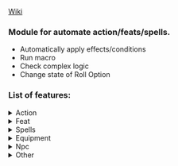 [Wiki](https://github.com/reyzor1991/pf2e-wiki/wiki/PF2e-Automations)

### Module for automate action/feats/spells.
- Automatically apply effects/conditions
- Run macro
- Check complex logic
- Change state of Roll Option

### List of features:


<details>
<summary>Action</summary>

* Aid
* Anadi Venom
* Arcane Cascade
* Avoid Notice
* Battle Medicine
* Bend Time
* Bless Ally
* Blizzard Evasion
* Bullet Dancer Stance
* Calculate Threats
* Call Upon the Brightness
* Catharsis
* Channel Elements
* Clue In
* Conduct Energy
* Conjure Bullet
* Cover Tracks
* Crawl
* Critical Specialization
* Daydream Trance
* Debilitating Strike
* Defend
* Demoralize
* Devise a Stratagem
* Disarm
* Drop Prone
* Energy Shot
* Entity's Resurgence
* Escape
* Exploration Activity
* Fade Into Daydreams
* Feint
* Follow the Expert
* Frightful Presence
* Grapple
* Harrow the Fiend
* Hunt Prey
* Hustle
* Initiative actions
* Investigate
* Jinx
* Liberating Step
* Master Strike
* Prone When Critical Fails Acrobatic Skill
* Rage
* Recall Under Pressure
* Refocus
* Repeat a Spell
* Retributive Strike
* Screaming Skull
* Search
* Self effect
* Selfish Shield
* Soaring Flight
* Spin Tale
* Stand
* Steal Shadow
* Subsist
* Swallow Whole
* Tail Toxin
* Taunt
* Tenacious Stance
* The Bigger They Are (Commander)
* Track
* Treat Disease
* Treat Wounds
* Trip
* True Shape Bomb
* Unleash Psyche
* Walking the Cardinal Paths

</details>

<details>
<summary>Feat</summary>

* A Challenge for Heroes
* Accelerating Touch
* Agonizing Rebuke
* Aldori Parry
* Aldori Swordlord
* Anoint Ally
* Antagonize
* Apparition Sense
* Armor in Earth
* Aura of Courage
* Avenge In Glory
* Blanket Defense
* Bloodlines
* Bon Mot
* Bone Spikes
* Bristle
* Buckler Dance
* Cat Nap
* Catfolk Dance
* Channeling Block
* Chaotic Spell
* Combat Grab
* Consolidated Overlay Panopticon
* Consult The Stars
* Dash of Herbs
* Defensive Advance
* Desert Wind
* Designate Ally
* Devoted Guardian
* Didactic Strike
* Disruptive Stance
* Dread Marshal Stance
* Elementalist Dedication
* Emblazon Armament
* Extra Alchemy
* Eye of the Arclords
* Familiar of Restored Spirit
* Fane's Fourberie
* First Attack
* Forcible Energy
* Game Hunter
* Game Hunter Dedication
* Graceful Poise
* Hardwood Armor
* Harrower Dedication
* Heaven's Thunder
* Impassable Wall Stance
* Impose Order
* Intimidating Strike
* Kip Up
* Lunging Stance
* Marshal Dedication
* Martial Performance
* Mentor of Legends
* Metal Carapace
* Mighty Rage
* Mobile Shot Stance
* Monster Warden
* Overdrive
* Panache
* Pistol Twirl
* Powder Punch Stance
* Prayer-Touched Weapon
* Predictable
* Radiant Circuitry
* Raise a Tome
* Red-Gold Mortality
* Remorseless Lash
* Renewed Vigor
* Resounding Finale
* Ricochet Stance
* Root Magic
* Saoc Astrology
* Shared Prey
* Shattershields
* Shield Warden
* Six Pillars Stance
* Smite
* Song
* Spike Skin
* Spiral Sworn
* Starlight Armor
* Stone Body
* Storied Companion
* Strategic Bypass
* Stumbling Stance
* Stunning Blows
* Tamper
* Tangled Forest Stance
* The Oscillating Wave
* Thermal Nimbus
* Tiller's Drive
* Tremor
* Tumble Behind
* Twinned Defense
* Ursine Avenger Form
* Warden's Boon
* Winter Sleet
* Witch's Charge
* Wolf Stance

</details>

<details>
<summary>Spells</summary>

* Aberrant Form
* Aberrant Whispers
* Adapt Self
* Aerial Form
* Agitate
* Albatross Curse
* Allegro
* Ancestral Form
* Angel Form
* Animal Feature
* Animal Form
* Ant Haul
* Anticipate Peril
* Apex Companion
* Arcane Countermeasure
* Aromatic Lure
* Ash Form
* Bane
* Befuddle
* Blazing Armory
* Bless
* Blindness
* Blur
* Boost Eidolon
* Buzzing Bites
* Calm
* Confusion
* Cosmic Form
* Courageous Anthem
* Daemon Form
* Darkvision
* Daze
* Deafness
* Death Ward
* Dehydrate
* Demon Form
* Detect Magic
* Devil Form
* Dinosaur Form
* Dirge of Doom
* Divine Decree
* Dragon Form
* Element Embodied
* Elemental Form
* Elephant Form
* Endure
* Energy Aegis
* Enlarge
* Entropic Wheel
* Evil Eye
* Extend Boost
* False Vitality
* Fear
* Ferrous Form
* Fey Form
* Fiery Body
* Figment
* Flicker
* Flurry of Claws
* Fly
* Forbidding Ward
* Foresight
* Forge
* Fortify Summoning
* Fortissimo Composition
* Frostbite
* Guidance
* Haste
* Heroism
* Humanoid Form
* Ill Omen
* Inner Upheaval
* Insect Form
* Knock
* Laughing Fit
* Lay on Hands
* Life Boost
* Life Link
* Life-Giving Form
* Light
* Lingering Composition
* Monstrosity Form
* Mountain Resilience
* Mystic Armor
* Ooze Form
* Painful Vibrations
* Paralyze
* Petrify
* Phantom Pain
* Plant Form
* Primal Summons
* Protection
* Protector's Sphere
* Qi Rush
* Rallying Anthem
* Ray of Frost
* Regenerate
* Rousing Splash
* Runic Body
* Runic Weapon
* Sacred Form
* Schadenfreude
* See the Unseen
* Share Life
* Shield
* Shielded Arm
* Shillelagh
* Shrink
* Silence
* Sleep
* Slow
* Song of Strength
* Soothe
* Stabilize
* Stupefy
* Swarm Form
* Sweet Dream
* Synesthesia
* Tailwind
* Tempest Form
* Translocate
* Tremorsense
* Triple Time
* Untwisting Iron Pillar
* Unusual Anatomy
* Vision of Death
* Vital Beacon

</details>

<details>
<summary>Equipment</summary>

* Ablative Armor Plating
* Alloy Orb
* Amphisbaena Spittle
* Antidote
* Antifungal Salve
* Antiplague
* Applereed Mutagen
* Apricot of Bestial Might
* Aromatic Ammunition
* Ascendant Dragon Spirit
* Assassin Vine Wine
* Auric Noodles
* Bestial Mutagen
* Blight Breath
* Blood Booster
* Bloodhound Mask
* Bomber's Eye
* Bottled Omen
* Boulderhead Bock
* Bravo's Brew
* Brewer's Regret
* Bronze Bull Pendant
* Cat's Eye Elixir
* Cheetah's Elixir
* Chivalric Emblem
* Choker Arm Mutagen
* Cinnamon Seers
* Clandestine Cloak
* Cloud Buns
* Cognitive Mutagen
* Cold Iron Blanch
* Covenant Tea
* Darkvision Elixir
* Deadweight Mutagen
* Delve Scale
* Demortification Oil
* Diplomat's Charcuterie
* Discord Fulu
* Dragon Breath Scale
* Dragon Pearl
* Dragon Throat Scale
* Dragon's Blood Pudding
* Dragonfly Fulu
* Dragonfly Potion
* Drakeheart Mutagen
* Drowsy Sun Eye Drops
* Eagle Eye Elixir
* Egg Cream Fizz
* Elixir of Life
* Elysian Dew
* Energized Cartridge
* Energizing Pill
* Energizing Tea
* Energy Mutagen
* Escape Fulu
* Ethereal Crescent
* Eye of the Unseen
* Featherlight Fletching
* Feyfoul
* Fire and Iceberg
* Frost Breath
* Fury Cocktail
* Galvanic Chew
* Gecko Potion
* Ghost Fowl Porridge
* Ghost Oil
* Ghostbane Fulu
* Ginger Chew
* Glow Rod
* Golden Breath Fulu
* Grindlegrub Steak
* Hand of Mercy
* Hydra Mutagen
* Ichthyosis Mutagen
* Impossible Cake
* Insight Coffee
* Iron Medallion
* Iron Wine
* Juggernaut Mutagen
* Lastwall Soup
* Life-Boosting Oil
* Malleable Mixture
* Mighty Counterweight
* Morph Jewel
* Mortalis Coin
* Necrotic Cap
* Numbing Tonic
* Ommatophoric Mutagen
* Pallesthetic Mutagen
* Phasing Trine
* Phoenix Flask
* Potency Crystal
* Potion of Acid Resistance
* Potion of Cold Resistance
* Potion of Electricity Resistance
* Potion of Emergency Escape
* Potion of Fire Resistance
* Potion of Flying
* Potion of Minute Echoes
* Potion of Quickness
* Potion of Sonic Resistance
* Potion of Stable Form
* Potion of Swimming
* Prey Mutagen
* Quicksilver Mutagen
* Red-Rib Gill Mask
* Sanguine Mutagen
* Sea Touch Elixir
* Sense-Dulling Hood
* Serene Mutagen
* Shrinking Potion
* Silver Crescent
* Silver Salve
* Silvertongue Mutagen
* Sixfingers Elixir
* Skeptic's Elixir
* Soothing Toddy
* Soothing Tonic
* Spiderfoot Brew
* Stalk Goggles
* Star of Cynosure
* Statue Skin Salve
* Stone Body Mutagen
* Stone Fist Elixir
* Storm Breath
* Stormbreaker Fulu
* Taper of Sanctification
* Thawing Candle
* Theatrical Mutagen
* Thousand-Year Dragonroot
* Tiger Menuki
* Topology Protoplasm
* Tracker's Stew
* Tricky Liniment
* Tteokguk of Time Advancement
* Valorous Coin
* Vapor Sphere
* Vengeful Demon's Tears
* Vermin Repellent Agent
* Viperous Elixir
* War Blood Mutagen
* Wemmuth Trinket
* Wine of the Blood
* Witch's Finger
* Wounding Oil

</details>

<details>
<summary>Npc</summary>

* Alchemical Crossbow
* Grab
* Hampering Fusillade
* Knockdown
* Living Shields
* Predator's Advantage
* Push
* Swarming Bites

</details>

<details>
<summary>Other</summary>

* Agonizing Cries Aura Immunity
* Alien Presence Aura Immunity
* Allergen Aura Immunity
* Alluring Scent Aura Immunity
* Appetizing Aroma Aura Immunity
* Aura of Angry Crystals Immunity
* Aura of Blinding Light Immunity
* Aura of Charm Immunity
* Aura of Doom Immunity
* Aura of Forgetfulness Immunity
* Aura of Peace Immunity
* Aura of Protection Immunity
* Aura of Sobs Immunity
* Aura of Whispers Immunity
* Baleful Glare Aura Immunity
* Blight Aura Immunity
* Blinding Aura Immunity
* Blinding Halo Aura Immunity
* Breath of Silt Aura Immunity
* Breath of the Bog Aura Immunity
* Bullying Bluster Aura Immunity
* Calming Presence Aura Immunity
* Chattering Teeth Aura Immunity
* Commanding Presence Aura Immunity
* Curtain of Calm Aura Immunity
* Cute But Deadly Aura Immunity
* Death Stench Aura Immunity
* Deepest Fear Aura Immunity
* Desiccation Aura Immunity
* Despair Aura Immunity
* Destabilizing Field Aura Immunity
* Disorienting Faces Aura Immunity
* Draining Presence Aura Immunity
* Dread Flickering Aura Immunity
* Ecstatic Hunger Aura Immunity
* False Authority Aura Immunity
* Fascination of Flame Aura Immunity
* Gentle Facade Aura Immunity
* Gibbering Aura Immunity
* Great Despair Immunity
* Grieving Aura Immunity
* Hallucinatory Scale Dust Aura Immunity
* Heavy Aura Immunity
* Light Aura Immunity
* Loathsome Stench Aura Immunity
* Luminous Lure Aura Immunity
* Maddening Cacophony Aura Immunity
* Magic-Warping Aura Immunity
* Malevolent Mishaps Aura Immunity
* Malodorous Smoke Aura Immunity
* Masked Intentions Aura Immunity
* Menacing Guardian Aura Immunity
* Miasma Aura Immunity
* Miasma of Pollution Aura Immunity
* Mindfog Aura Immunity
* Mocking Laughter Aura Immunity
* Musk Aura Immunity
* Necrotic Runoff Aura Immunity
* Noxious Scent Aura Immunity
* Odor of Rot Aura Immunity
* Ominous Footsteps Aura Immunity
* Pacifying Aura Immunity
* Pained Muttering Aura Immunity
* Peaceful Aura Immunity
* Perfume Aura Immunity
* Powerful Stench Aura Immunity
* Predatory Aura Immunity
* Psychogenic Secretions Aura Immunity
* Pungent Aura Immunity
* Putrid Stench Aura Immunity
* Remove effects when Unconscious
* Ripping Gaze Aura Immunity
* Rotting Stench Aura Immunity
* Scarecrow's Leer Aura Immunity
* Scintillating Aura Immunity
* Scrutinizing Presence Aura Immunity
* Sibilant Whispers Aura Immunity
* Smoke Aura Immunity
* Smoldering Haze Aura Immunity
* Smoldering Stench Aura Immunity
* Stench Immunity
* Stinky Sweat Aura Immunity
* Terrifying Gaze Aura Immunity
* Terrorspores Aura Immunity
* Tympanic Heartbeat Aura Immunity
* Unfathomable Infinity Aura Immunity
* Unluck Aura Immunity
* Unnerving Presence Aura Immunity
* Unrest Aura Immunity
* Utter Despair Aura Immunity
* Water Pressure Aura Immunity
* Weapon Runes
* Weeping Aura Immunity

</details>
